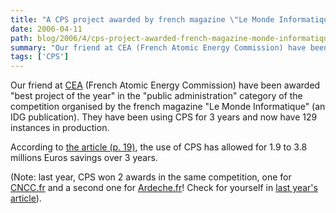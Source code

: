 ```yaml
---
title: "A CPS project awarded by french magazine \"Le Monde Informatique\""
date: 2006-04-11
path: blog/2006/4/cps-project-awarded-french-magazine-monde-informatique
summary: "Our friend at CEA (French Atomic Energy Commission) have been awarded \"best project of the year\" in the \"public administration\" category of the competition organised by the french magazine \"Le Monde Informatique\" (an IDG publication)."
tags: ['CPS']
---
```


<p>
Our friend at <a href="http://www.cea.fr/">CEA</a> (French Atomic Energy Commission) have been awarded
"best project of the year" in the "public administration" category of the competition organised by the french magazine "Le Monde Informatique" (an IDG publication). They have
been using CPS for 3 years and now have 129 instances in production.
</p><p>
According to <a href="http://www.idg.fr/TROPHEES2006/telechargement/LMI_Trophees.pdf">the article (p. 19)</a>, the use of CPS has allowed for 1.9 to 3.8 millions Euros savings over 3 years.
</p><p>
(Note: last year, CPS won 2 awards in the same competition, one for <a href="http://www.cncc.fr/">CNCC.fr</a> and a second one for <a href="http://www.ardeche.fr/">Ardeche.fr</a>! Check for yourself in <a href="http://www.idg.fr/TROPHEES2006/telechargement/LMI1065.pdf">last year's article</a>).
</p> 

